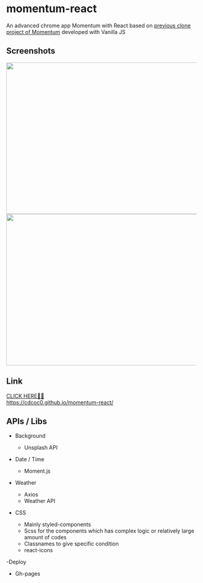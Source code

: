 # momentum-react
An advanced chrome app Momentum with React based on [previous clone project of Momentum](https://github.com/cdcoc0/Momentum) developed with Vanilla JS <br />

## Screenshots

<div>
  <img width="650" height="400" src="https://user-images.githubusercontent.com/61813428/119508808-040dc280-bdab-11eb-8371-dfcdee6e6b0e.png">
</div>
<div>
  <img width="650" height="400" src="https://user-images.githubusercontent.com/61813428/119508857-138d0b80-bdab-11eb-80bd-6205baaf776e.png">
</div>

## Link
[CLICK HERE🙋‍♀️](https://cdcoc0.github.io/momentum-react/) <br/>
<https://cdcoc0.github.io/momentum-react/> <br />

## APIs / Libs
- Background
  - Unsplash API <br />
  
- Date / Time
  - Moment.js <br />

- Weather
  - Axios
  - Weather API <br />

- CSS
  - Mainly styled-components
  - Scss for the components which has complex logic or relatively large amount of codes
  - Classnames to give specific condition
  - react-icons <br />

-Deploy
  - Gh-pages <br />
